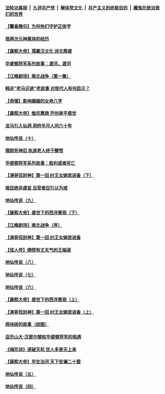 

####  [法轮功真相](../../../../basic/blob/master/README.md?t=07210731) &nbsp;|&nbsp; [九评共产党](../../../../9ping.md/blob/master/README.md?t=07210731) &nbsp;|&nbsp; [解体党文化](../../../../jtdwh.md/blob/master/README.md?t=07210731)  &nbsp;|&nbsp; [共产主义的终极目的](../../../../gczydzjmd.md/blob/master/README.md?t=07210731) &nbsp;|&nbsp; [魔鬼在统治我们的世界](../../../../mgztzwmdsj.md/blob/master/README.md?t=07210731) 

#### [【馨香雅句】为何他们守护正体字](../pages/prog647/a102897749.md?t=07210731) 

#### [我两次元神离体的经历](../pages/prog647/a102897746.md?t=07210731) 

#### [【康熙大帝】孺慕汉文化 诗文鼎盛](../pages/prog647/a102897642.md?t=07210731) 

#### [华盛顿将军系列故事：渡河，渡河](../pages/prog647/a102897198.md?t=07210731) 

#### [【江峰剧场】南北战争（第一集）](../pages/prog647/a102897188.md?t=07210731) 

#### [韩非“老马识途”老故事 对现代人有何启示？](../pages/prog647/a102896712.md?t=07210731) 

#### [【命理】影响婚姻的女命八字](../pages/prog647/a102896664.md?t=07210731) 

#### [【康熙大帝】恤农惠商 开创承平盛世](../pages/prog647/a102896507.md?t=07210731) 

#### [龙马引入仙洞 洞府半月人间六十年](../pages/prog647/a102895864.md?t=07210731) 

#### [地仙传说（十）](../pages/prog647/a102895856.md?t=07210731) 

#### [摆脱死神后 执迷老人终于醒悟](../pages/prog647/a102895851.md?t=07210731) 

#### [华盛顿将军系列故事：胜利或者死亡](../pages/prog647/a102895731.md?t=07210731) 

#### [【涛哥侃封神】第一回 纣王女娲宫进香（下）](../pages/prog647/a102895712.md?t=07210731) 

#### [报应绝非虚妄 当官者应引以为戒](../pages/prog647/a102894994.md?t=07210731) 

#### [地仙传说（九）](../pages/prog647/a102894987.md?t=07210731) 

#### [【康熙大帝】盛世下的西洋景观（下）](../pages/prog647/a102894890.md?t=07210731) 

#### [【江峰剧场】南北战争（序）](../pages/prog647/a102894721.md?t=07210731) 

#### [【涛哥侃封神】第一回 纣王女娲宫进香](../pages/prog647/a102894437.md?t=07210731) 

#### [【佳人传】倜傥有丈夫气的王端淑](../pages/prog647/a102894241.md?t=07210731) 

#### [地仙传说（八）](../pages/prog647/a102894230.md?t=07210731) 

#### [地仙传说（七）](../pages/prog647/a102893391.md?t=07210731) 

#### [地仙传说（六）](../pages/prog647/a102893387.md?t=07210731) 

#### [【康熙大帝】盛世下的西洋景观（上）](../pages/prog647/a102893312.md?t=07210731) 

#### [【涛哥侃封神】第一回 纣王女娲宫进香（上）](../pages/prog647/a102892673.md?t=07210731) 

#### [两块砖的故事（组图）](../pages/prog647/a102892487.md?t=07210731) 

#### [亚历山大·汉密尔顿和华盛顿将军的相遇](../pages/prog647/a102892415.md?t=07210731) 

#### [《梅花诗》道破天机 世人多是天上来](../pages/prog647/a102892475.md?t=07210731) 

#### [【康熙大帝】毕生治河 天下安澜二十载](../pages/prog647/a102891875.md?t=07210731) 

#### [地仙传说（五）](../pages/prog647/a102891349.md?t=07210731) 

#### [地仙传说（四）](../pages/prog647/a102891344.md?t=07210731) 

